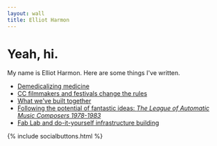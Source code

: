 ```yaml
---
layout: wall
title: Elliot Harmon
---
```

Yeah, hi.
====================

My name is Elliot Harmon. Here are some things I've written.

- [Demedicalizing medicine](/2010/02/13/demedicalizing-medicine.html)
- [CC filmmakers and festivals change the rules](https://creativecommons.org/weblog/entry/36917)
- [What we've built together](https://creativecommons.org/weblog/entry/41182)
- [Following the potential of fantastic ideas: _The League of Automatic Music Composers 1978-1983_](http://21st-centurymusic.blogspot.com/2009/06/automatic-review-elliot-harmon.html)
- [Fab Lab and do-it-yourself infrastructure building](http://forums.techsoup.org/cs/community/b/tsblog/archive/2010/04/10/fab-lab-and-doityourself-infrastructure-building.aspx)

{% include socialbuttons.html %}